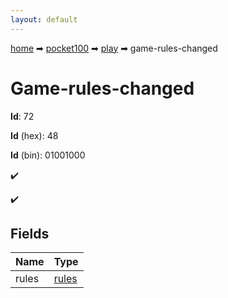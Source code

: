```yaml
---
layout: default
---
```


[home](/) ➡ [pocket100](/protocol/pocket100) ➡ [play](/protocol/pocket100/play) ➡ game-rules-changed

# Game-rules-changed

**Id**: 72

**Id** (hex): 48

**Id** (bin): 01001000

✔️

✔️

## Fields

Name | Type
---|---
rules | [rules](/protocol/pocket100/arrays)

